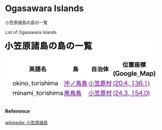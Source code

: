 Ogasawara Islands 
===============

小笠原諸島の島の一覧

List of Ogasawara Islands 


![ogasawara islands](https://github.com/ohwada/World_Countries/blob/main/geoPandas/polygon_explode/tokyo/island_list/ogasawara_islands/screenshots/ogasawara_islands.png)

### Reference

[wikipedia: 小笠原諸島](https://ja.wikipedia.org/wiki/Category:%E5%B0%8F%E7%AC%A0%E5%8E%9F%E8%AB%B8%E5%B3%B6)
